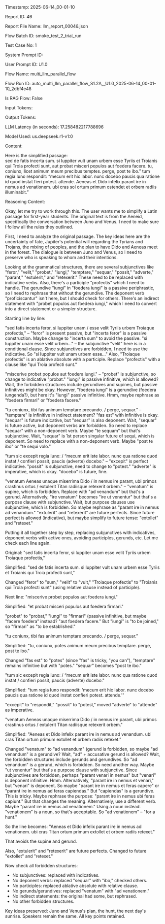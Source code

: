 Timestamp: 2025-06-14_00-01-10

Report ID: 46

Report File Name: llm_report_00046.json

Flow Batch ID: smoke_test_2_trial_run

Test Case No: 1

System Prompt ID: 

User Prompt ID: U1.0

Flow Name: multi_llm_parallel_flow

Flow Run ID: auto_multi_llm_parallel_flow_S1.2A__U1.0_2025-06-14_00-01-10_2dbf4e48

Is RAG Flow: False

Input Tokens: 

Output Tokens: 

LLM Latency (in seconds): 17.258482217788696

Model Used: us.deepseek.r1-v1:0

Content:

Here is the simplified passage:  
sed de fatis incerta sum. si Iuppiter vult unam urbem esse Tyriis et Troianis qui Troia profecti sunt, aut probat misceri populos aut foedera facere. tu, coniunx, licet animum meum precibus temptes. perge, post te ibo.” tum regia Iuno respondit: “mecum erit hic labor. nunc docebo paucis qua ratione id quod instat fieri potest. attende. Aeneas et Dido infelix parant ire in nemus ad venationem. ubi cras sol ortum primum ostendet et orbem radiis illuminabit.”

Reasoning Content:

Okay, let me try to work through this. The user wants me to simplify a Latin passage for first-year students. The original text is from the Aeneid, specifically the conversation between Juno and Venus. I need to make sure I follow all the rules they outlined.

First, I need to analyze the original passage. The key ideas here are the uncertainty of fate, Jupiter's potential will regarding the Tyrians and Trojans, the mixing of peoples, and the plan to have Dido and Aeneas meet in the forest. The dialogue is between Juno and Venus, so I need to preserve who is speaking to whom and their intentions.

Looking at the grammatical structures, there are several subjunctives like "feror," "velit," "probet," "iungi," "temptare," "sequar," "possit," "adverte," "parant," "extulerit," and "retexerit." These need to be replaced with indicative verbs. Also, there's a participle "profectis" which I need to handle. The gerundive "iungi" in "foedera iungi" is a passive periphrastic, so I need to rephrase that without the gerundive. The deponent verb "proficiscantur" isn't here, but I should check for others. There's an indirect statement with "probet populos aut foedera iungi," which I need to convert into a direct statement or a simpler structure.

Starting line by line:

"sed fatis incerta feror, si Iuppiter unam / esse velit Tyriis urbem Troiaque profectis," – "feror" is present passive, but "incerta feror" is a passive construction. Maybe change to "incerta sum" to avoid the passive. "si Iuppiter unam esse velit urbem..." – the subjunctive "velit" here is in a conditional clause. Since subjunctives are forbidden, I need to use the indicative. So "si Iuppiter vult unam urbem esse..." Also, "Troiaque profectis" is an ablative absolute with a participle. Replace "profectis" with a clause like "qui Troia profecti sunt."

"miscerive probet populos aut foedera iungi." – "probet" is subjunctive, so change to indicative "probat." "iungi" is passive infinitive, which is allowed? Wait, the forbidden structures include gerundives and supines, but passive infinitives might be okay. However, "foedera iungi" is a gerundive (foedera iungenda?), but here it's "iungi" passive infinitive. Hmm, maybe rephrase as "foedera firmari" or "foedera facere."

"tu coniunx, tibi fas animum temptare precando. / perge, sequar.” – "temptare" is infinitive in indirect statement? "fas est" with infinitive is okay. "sequar" is future indicative, but "sequar" is also deponent. Wait, "sequar" is future active, but deponent verbs are forbidden. So need to replace "sequar" with a non-deponent verb. Maybe "te sequam" but that's subjunctive. Wait, "sequar" is 1st person singular future of sequi, which is deponent. So need to replace with a non-deponent verb. Maybe "post te ibo" or "te sequi volo."

"tum sic excepit regia Iuno: / “mecum erit iste labor. nunc qua ratione quod instat / confieri possit, paucis (adverte) docebo." – "excepit" is perfect indicative. "possit" is subjunctive, need to change to "potest." "adverte" is imperative, which is okay. "docebo" is future, fine.

"venatum Aeneas unaque miserrima Dido / in nemus ire parant, ubi primos crastinus ortus / extulerit Titan radiisque retexerit orbem." – "venatum" is supine, which is forbidden. Replace with "ad venandum" but that's a gerund. Alternatively, "ire venatum" becomes "ire ut venentur" but that's a purpose clause with subjunctive. Wait, but purpose clauses use subjunctive, which is forbidden. So maybe rephrase as "parant ire in nemus ad venandum." "extulerit" and "retexerit" are future perfects. Since future perfect is allowed (indicative), but maybe simplify to future tense: "extollet" and "retexet."

Putting it all together step by step, replacing subjunctives with indicatives, deponent verbs with active ones, avoiding participles, gerunds, etc. Let me check each line again.

Original: "sed fatis incerta feror, si Iuppiter unam esse velit Tyriis urbem Troiaque profectis,"

Simplified: "sed de fatis incerta sum. si Iuppiter vult unam urbem esse Tyriis et Troianis qui Troia profecti sunt,"

Changed "feror" to "sum," "velit" to "vult," "Troiaque profectis" to "Troianis qui Troia profecti sunt" (using relative clause instead of participle).

Next line: "miscerive probet populos aut foedera iungi."

Simplified: "et probat misceri populos aut foedera firmari."

"probet" to "probat," "iungi" to "firmari" (passive infinitive, but maybe "facere foedera" instead? "aut foedera facere." But "iungi" is "to be joined," so "firmari" as "to be established."

"tu coniunx, tibi fas animum temptare precando. / perge, sequar.”

Simplified: "tu, coniunx, potes animum meum precibus temptare. perge, post te ibo."

Changed "fas est" to "potes" (since "fas" is tricky, "you can"), "temptare" remains infinitive but with "potes." "sequar" becomes "post te ibo."

"tum sic excepit regia Iuno: / “mecum erit iste labor. nunc qua ratione quod instat / confieri possit, paucis (adverte) docebo."

Simplified: "tum regia Iuno respondit: 'mecum erit hic labor. nunc docebo paucis qua ratione id quod instat confieri potest. attende.'"

"excepit" to "respondit," "possit" to "potest," moved "adverte" to "attende" as imperative.

"venatum Aeneas unaque miserrima Dido / in nemus ire parant, ubi primos crastinus ortus / extulerit Titan radiisque retexerit orbem."

Simplified: "Aeneas et Dido infelix parant ire in nemus ad venandum. ubi cras Titan ortum primum extollet et orbem radiis retexet."

Changed "venatum" to "ad venandum" (gerund is forbidden, so maybe "ad venandum" is a gerundive? Wait, "ad" + accusative gerund is allowed? Wait, the forbidden structures include gerunds and gerundives. So "ad venandum" is a gerund, which is forbidden. So need another way. Maybe "ut venentur" but that's a purpose clause with subjunctive. Since subjunctives are forbidden, perhaps "parant venari in nemus" but "venari" is deponent infinitive. Hmm. Alternatively, "parant ire in nemus et venari," but "venari" is deponent. So maybe "parant ire in nemus et feras capere" or "parant ire in nemus ad feras capiendas." But "capiendas" is a gerundive. This is tricky. Maybe rephrase the purpose: "parant ire in nemus ubi feras capiunt." But that changes the meaning. Alternatively, use a different verb. Maybe "parant ire in nemus ad venationem." Using a noun instead. "venationem" is a noun, so that's acceptable. So "ad venationem" – "for a hunt."

So the line becomes: "Aeneas et Dido infelix parant ire in nemus ad venationem. ubi cras Titan ortum primum extollet et orbem radiis retexet."

That avoids the supine and gerund.

Also, "extulerit" and "retexerit" are future perfects. Changed to future "extollet" and "retexet."

Now check all forbidden structures:

- No subjunctives: replaced with indicatives.
- No deponent verbs: replaced "sequar" with "ibo," checked others.
- No participles: replaced ablative absolute with relative clause.
- No gerunds/gerundives: replaced "venatum" with "ad venationem."
- No indirect statements: the original had some, but rephrased.
- No other forbidden structures.

Key ideas preserved: Juno and Venus's plan, the hunt, the next day's sunrise. Speakers remain the same. All key points retained.
